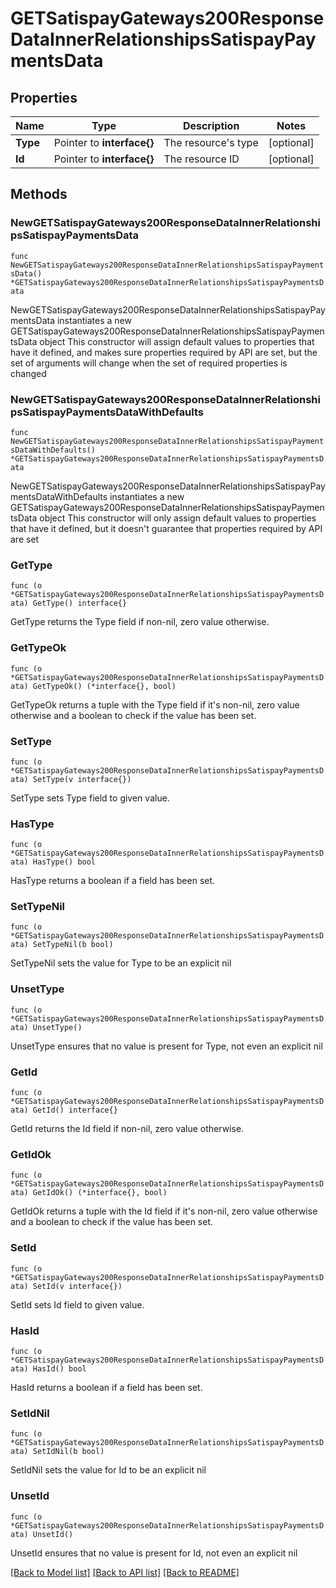 # GETSatispayGateways200ResponseDataInnerRelationshipsSatispayPaymentsData

## Properties

Name | Type | Description | Notes
------------ | ------------- | ------------- | -------------
**Type** | Pointer to **interface{}** | The resource&#39;s type | [optional] 
**Id** | Pointer to **interface{}** | The resource ID | [optional] 

## Methods

### NewGETSatispayGateways200ResponseDataInnerRelationshipsSatispayPaymentsData

`func NewGETSatispayGateways200ResponseDataInnerRelationshipsSatispayPaymentsData() *GETSatispayGateways200ResponseDataInnerRelationshipsSatispayPaymentsData`

NewGETSatispayGateways200ResponseDataInnerRelationshipsSatispayPaymentsData instantiates a new GETSatispayGateways200ResponseDataInnerRelationshipsSatispayPaymentsData object
This constructor will assign default values to properties that have it defined,
and makes sure properties required by API are set, but the set of arguments
will change when the set of required properties is changed

### NewGETSatispayGateways200ResponseDataInnerRelationshipsSatispayPaymentsDataWithDefaults

`func NewGETSatispayGateways200ResponseDataInnerRelationshipsSatispayPaymentsDataWithDefaults() *GETSatispayGateways200ResponseDataInnerRelationshipsSatispayPaymentsData`

NewGETSatispayGateways200ResponseDataInnerRelationshipsSatispayPaymentsDataWithDefaults instantiates a new GETSatispayGateways200ResponseDataInnerRelationshipsSatispayPaymentsData object
This constructor will only assign default values to properties that have it defined,
but it doesn't guarantee that properties required by API are set

### GetType

`func (o *GETSatispayGateways200ResponseDataInnerRelationshipsSatispayPaymentsData) GetType() interface{}`

GetType returns the Type field if non-nil, zero value otherwise.

### GetTypeOk

`func (o *GETSatispayGateways200ResponseDataInnerRelationshipsSatispayPaymentsData) GetTypeOk() (*interface{}, bool)`

GetTypeOk returns a tuple with the Type field if it's non-nil, zero value otherwise
and a boolean to check if the value has been set.

### SetType

`func (o *GETSatispayGateways200ResponseDataInnerRelationshipsSatispayPaymentsData) SetType(v interface{})`

SetType sets Type field to given value.

### HasType

`func (o *GETSatispayGateways200ResponseDataInnerRelationshipsSatispayPaymentsData) HasType() bool`

HasType returns a boolean if a field has been set.

### SetTypeNil

`func (o *GETSatispayGateways200ResponseDataInnerRelationshipsSatispayPaymentsData) SetTypeNil(b bool)`

 SetTypeNil sets the value for Type to be an explicit nil

### UnsetType
`func (o *GETSatispayGateways200ResponseDataInnerRelationshipsSatispayPaymentsData) UnsetType()`

UnsetType ensures that no value is present for Type, not even an explicit nil
### GetId

`func (o *GETSatispayGateways200ResponseDataInnerRelationshipsSatispayPaymentsData) GetId() interface{}`

GetId returns the Id field if non-nil, zero value otherwise.

### GetIdOk

`func (o *GETSatispayGateways200ResponseDataInnerRelationshipsSatispayPaymentsData) GetIdOk() (*interface{}, bool)`

GetIdOk returns a tuple with the Id field if it's non-nil, zero value otherwise
and a boolean to check if the value has been set.

### SetId

`func (o *GETSatispayGateways200ResponseDataInnerRelationshipsSatispayPaymentsData) SetId(v interface{})`

SetId sets Id field to given value.

### HasId

`func (o *GETSatispayGateways200ResponseDataInnerRelationshipsSatispayPaymentsData) HasId() bool`

HasId returns a boolean if a field has been set.

### SetIdNil

`func (o *GETSatispayGateways200ResponseDataInnerRelationshipsSatispayPaymentsData) SetIdNil(b bool)`

 SetIdNil sets the value for Id to be an explicit nil

### UnsetId
`func (o *GETSatispayGateways200ResponseDataInnerRelationshipsSatispayPaymentsData) UnsetId()`

UnsetId ensures that no value is present for Id, not even an explicit nil

[[Back to Model list]](../README.md#documentation-for-models) [[Back to API list]](../README.md#documentation-for-api-endpoints) [[Back to README]](../README.md)


